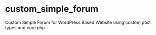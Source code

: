# custom_simple_forum
Custom Simple Forum for WordPress Based Website using custom post types and core php
